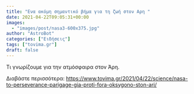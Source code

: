 ```yaml
---
title: "Ενα ακόμη σημαντικό βήμα για τη ζωή στον Αρη "
date: 2021-04-22T09:05:31+00:00
images:
  - "images/post/nasa3-600x375.jpg"
author: "AstroBot"
categories: ["Ειδήσεις"]
tags: ["tovima.gr"]
draft: false
---
```


Τι γνωρίζουμε για την ατμόσφαιρα στον Άρη.

Διαβάστε περισσότερα: https://www.tovima.gr/2021/04/22/science/nasa-to-perseverance-parigage-gia-proti-fora-oksygono-ston-ari/
